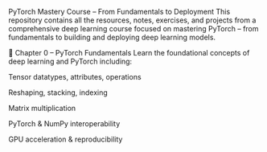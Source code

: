 PyTorch Mastery Course – From Fundamentals to Deployment
This repository contains all the resources, notes, exercises, and projects from a comprehensive deep learning course focused on mastering PyTorch – from fundamentals to building and deploying deep learning models.

🧠 Chapter 0 – PyTorch Fundamentals
Learn the foundational concepts of deep learning and PyTorch including:

Tensor datatypes, attributes, operations

Reshaping, stacking, indexing

Matrix multiplication

PyTorch & NumPy interoperability

GPU acceleration & reproducibility
